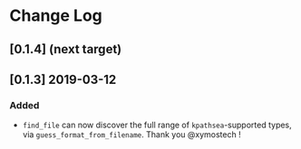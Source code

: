 # Change Log

## [0.1.4] (next target)

## [0.1.3] 2019-03-12

### Added

* `find_file` can now discover the full range of `kpathsea`-supported types, via `guess_format_from_filename`. Thank you @xymostech !